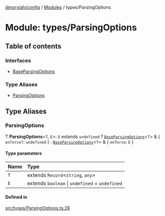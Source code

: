 [@norviah/config](../README.md) / [Modules](../modules.md) / types/ParsingOptions

# Module: types/ParsingOptions

## Table of contents

### Interfaces

- [BaseParsingOptions](../interfaces/types_ParsingOptions.BaseParsingOptions.md)

### Type Aliases

- [ParsingOptions](types_ParsingOptions.md#parsingoptions)

## Type Aliases

### ParsingOptions

Ƭ **ParsingOptions**<`T`, `E`\>: `E` extends `undefined` ? [`BaseParsingOptions`](../interfaces/types_ParsingOptions.BaseParsingOptions.md)<`T`\> & { `enforce?`: `undefined`  } : [`BaseParsingOptions`](../interfaces/types_ParsingOptions.BaseParsingOptions.md)<`T`\> & { `enforce`: `E`  }

#### Type parameters

| Name | Type |
| :------ | :------ |
| `T` | extends `Record`<`string`, `any`\> |
| `E` | extends `boolean` \| `undefined` = `undefined` |

#### Defined in

[src/types/ParsingOptions.ts:28](https://github.com/norviah/config/blob/069aa2f/src/types/ParsingOptions.ts#L28)
